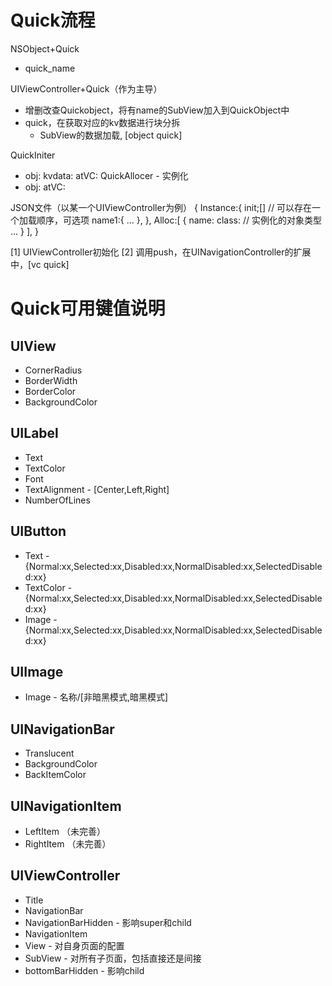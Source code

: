 #  Quick流程
NSObject+Quick
 - quick_name

UIViewController+Quick（作为主导）
 - 增删改查Quickobject，将有name的SubView加入到QuickObject中
 - quick，在获取对应的kv数据进行块分拆
     - SubView的数据加载, [object quick]
 
 QuickIniter 
  - obj: kvdata: atVC:
 QuickAllocer - 实例化
  - obj: atVC:

 JSON文件（以某一个UIViewController为例）
 {
     Instance:{
         init;[]        // 可以存在一个加载顺序，可选项
         name1:{
             ...
         },
     },
     Alloc:[
         {
             name:
             class:    // 实例化的对象类型
             ...
         }
     ],
 }


[1] UIViewController初始化
[2] 调用push，在UINavigationController的扩展中，[vc quick]

#  Quick可用键值说明

## UIView
* CornerRadius
* BorderWidth
* BorderColor
* BackgroundColor

## UILabel
* Text
* TextColor
* Font
* TextAlignment - [Center,Left,Right]
* NumberOfLines

## UIButton
* Text - {Normal:xx,Selected:xx,Disabled:xx,NormalDisabled:xx,SelectedDisabled:xx}
* TextColor - {Normal:xx,Selected:xx,Disabled:xx,NormalDisabled:xx,SelectedDisabled:xx}
* Image - {Normal:xx,Selected:xx,Disabled:xx,NormalDisabled:xx,SelectedDisabled:xx}

## UIImage
* Image - 名称/[非暗黑模式,暗黑模式]

## UINavigationBar
* Translucent
* BackgroundColor
* BackItemColor

## UINavigationItem
* LeftItem （未完善）
* RightItem （未完善）

## UIViewController
* Title
* NavigationBar
* NavigationBarHidden - 影响super和child
* NavigationItem
* View - 对自身页面的配置
* SubView - 对所有子页面，包括直接还是间接
* bottomBarHidden - 影响child
